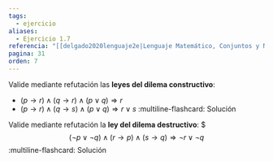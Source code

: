```yaml
---
tags:
  - ejercicio
aliases:
  - Ejercicio 1.7
referencia: "[[delgado2020lenguaje2e|Lenguaje Matemático, Conjuntos y Números (2a ed)]]"
pagina: 31
orden: 7
---
```

Valide mediante refutación las **leyes del dilema constructivo**:
- $(p \rightarrow r) \land (q \rightarrow r) \land (p \lor q) \Longrightarrow r$
- $(p \rightarrow r) \land (q \rightarrow s) \land (p \lor q) \Longrightarrow r \lor s$
:multiline-flashcard:
Solución

Valide mediante refutación la **ley del dilema destructivo**:
$$$(\neg p \lor \neg q) \land (r \rightarrow p) \land (s \rightarrow q) \Longrightarrow \neg r \lor \neg q$$
:multiline-flashcard:
Solución
